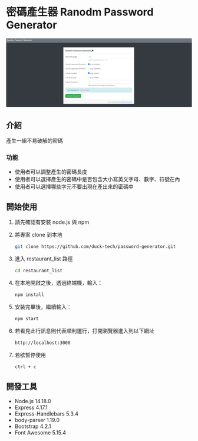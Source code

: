 # 密碼產生器 Ranodm Password Generator

![Index page about Restaurant List](./image/sample.png)

## 介紹

產生一組不易破解的密碼

### 功能

- 使用者可以調整產生的密碼長度
- 使用者可以選擇產生的密碼中是否包含大小寫英文字母、數字、符號在內
- 使用者可以選擇哪些字元不要出現在產出來的密碼中

## 開始使用

1. 請先確認有安裝 node.js 與 npm
2. 將專案 clone 到本地
   ```bash
   git clone https://github.com/duck-tech/password-generator.git
   ```
3. 進入 restaurant_list 路徑
   ```bash
   cd restaurant_list
   ```
   
4. 在本地開啟之後，透過終端機，輸入：

   ```bash
   npm install
   ```

5. 安裝完畢後，繼續輸入：

   ```bash
   npm start
   ```

5. 若看見此行訊息則代表順利運行，打開瀏覽器進入到以下網址

   ```bash
   http://localhost:3000
   ```

6. 若欲暫停使用

   ```bash
   ctrl + c
   ```

## 開發工具

- Node.js 14.18.0
- Express 4.17.1
- Express-Handlebars 5.3.4
- body-parser 1.19.0
- Bootstrap 4.2.1
- Font Awesome 5.15.4
